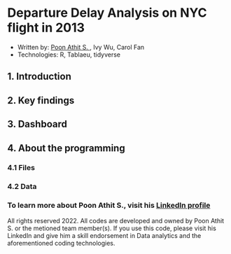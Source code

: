 # Departure Delay Analysis on NYC flight in 2013
* Written by: [Poon Athit S. ](https://www.linkedin.com/in/athit-srimachand/), Ivy Wu, Carol Fan
* Technologies: R, Tablaeu, tidyverse
## 1. Introduction

## 2. Key findings

## 3. Dashboard

## 4. About the programming

### 4.1 Files

### 4.2 Data

### To learn more about Poon Athit S., visit his [LinkedIn profile](https://www.linkedin.com/in/athit-srimachand/)

All rights reserved 2022. All codes are developed and owned by Poon Athit S. or the metioned team member(s). If you use this code, please visit his LinkedIn and give him a skill endorsement in Data analytics and the aforementioned coding technologies.

